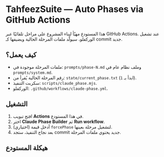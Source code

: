 # TahfeezSuite — Auto Phases via GitHub Actions

هذا المستودع مهيّأ لبناء المشروع على مراحل تلقائيًا عبر GitHub Actions.
عند تشغيل الوركفلو، سيولّد ملفات المرحلة الحالية ويضيفها كـ commit جديد.

## كيف يعمل؟
- ملفات المرحلة موجودة في: `prompts/phase-N.md` وملف نظام عام في `prompts/system.md`.
- رقم المرحلة الحالية يُقرأ من: `state/current_phase.txt` (ابدأ بـ `1`).
- سكربت التنفيذ: `scripts/claude_phase.mjs`.
- الوركفلو: `.github/workflows/claude-phase.yml`.

## التشغيل
1) افتح تبويب **Actions** في هذا المستودع.
2) اختر **Claude Phase Builder** ثم **Run workflow**.
3) (اختياري) أدخل قيمة `forcePhase` لتشغيل مرحلة بعينها.
4) بعد نجاح التنفيذ، ستجد commit جديد يحتوي ملفات المرحلة.

## هيكلة المستودع
